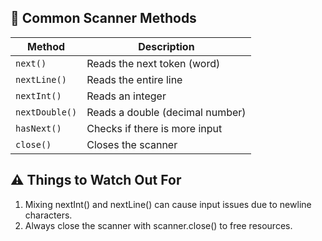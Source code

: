 ## 🔑 Common Scanner Methods
| Method         | Description                     |
| -------------- | ------------------------------- |
| `next()`       | Reads the next token (word)     |
| `nextLine()`   | Reads the entire line           |
| `nextInt()`    | Reads an integer                |
| `nextDouble()` | Reads a double (decimal number) |
| `hasNext()`    | Checks if there is more input   |
| `close()`      | Closes the scanner              |

## ⚠️ Things to Watch Out For
1. Mixing nextInt() and nextLine() can cause input issues due to newline characters.
2. Always close the scanner with scanner.close() to free resources.